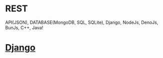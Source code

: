 # REST
API(JSON), DATABASE(MongoDB, SQL, SQLite), Django, NodeJs, DenoJs, BunJs, C++, Java!

# [Django](Django)
